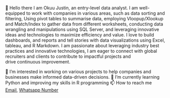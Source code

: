   👋 Hello there
  I am Okuu Justin, an entry-level data analyst.
  I am well-equipped to work with companies in various areas, such as data sorting and filtering, Using pivot tables to summarise data, employing Vloopup/Xlookup and Match/Index to gather    data from different worksheets, conducting data wrangling and manipulations using SQL Server, and leveraging innovative ideas and technologies to maximize efficiency and value.
  I love to build dashboards, and reports and tell stories with data visualizations using Excel, tableau, and R Markdown.
  I am passionate about leveraging industry best practices and innovative technologies, I am eager to connect with global recruiters and clients to contribute to impactful projects and     
  drive continuous improvement.
  
  👀 I’m interested in working on various projects to help companies and businesses make informed data-driven decisions.
  🌱 I’m currently learning Python and improving my skills in R programming
  📫 How to reach me [Email](chidozieokuu@gamil.com), [Whatsapp Number](+2348034155411)


<!---
okuujustin/okuujustin is a ✨ special ✨ repository because its `README.md` (this file) appears on your GitHub profile.
You can click the Preview link to take a look at your changes.
--->
